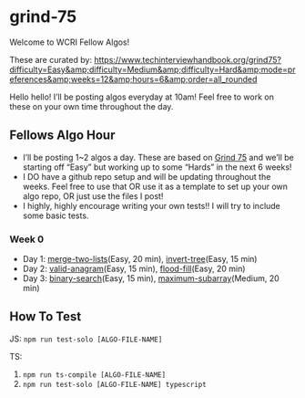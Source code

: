 # grind-75

Welcome to WCRI Fellow Algos!

These are curated by: https://www.techinterviewhandbook.org/grind75?difficulty=Easy&amp;difficulty=Medium&amp;difficulty=Hard&amp;mode=preferences&amp;weeks=12&amp;hours=6&amp;order=all_rounded

Hello hello! I’ll be posting algos everyday at 10am! Feel free to work on these on your own time throughout the day. 

## Fellows Algo Hour
- I’ll be posting 1~2 algos a day. These are based on [Grind 75](https://www.techinterviewhandbook.org/grind75) and we’ll be starting off “Easy” but working up to some “Hards” in the next 6 weeks! 
- I DO have a github repo setup and will be updating throughout the weeks. Feel free to use that OR use it as a template to set up your own algo repo, OR just use the files I post!
- I highly, highly encourage writing your own tests!! I will try to include some basic tests.

### Week 0
- Day 1: [merge-two-lists](https://leetcode.com/problems/merge-two-sorted-lists/)(Easy, 20 min), [invert-tree](https://leetcode.com/problems/invert-binary-tree/)(Easy, 15 min)
- Day 2: [valid-anagram](https://leetcode.com/problems/valid-anagram/)(Easy, 15 min), [flood-fill](https://leetcode.com/problems/flood-fill/)(Easy, 20 min)
- Day 3: [binary-search](https://leetcode.com/problems/binary-search/)(Easy, 15 min), [maximum-subarray](https://leetcode.com/problems/maximum-subarray/)(Medium, 20 min)

## How To Test
JS: `npm run test-solo [ALGO-FILE-NAME]`

TS: 
1. `npm run ts-compile [ALGO-FILE-NAME]`
2. `npm run test-solo [ALGO-FILE-NAME] typescript`
